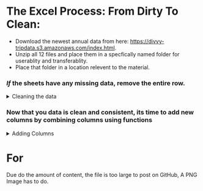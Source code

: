 # The Excel Process: From Dirty To Clean:

* Download the newest annual data from here: https://divvy-tripdata.s3.amazonaws.com/index.html.
* Unzip all 12 files and place them in a specfically named folder for userablity and transferablity.
* Place that folder in a location relevent to the material.


### *If* the sheets have any missing data, remove the entire row.
<details>
<summary>Cleaning the data</summary>
  
*This process is per situation and normally stakeholders are involved with the decison on what to do with empty cells.*

<ol>  
<li>  Select all fields (including column names) by clicking and dragging over all columns OR by clicking the utmost upper-left of the field section of the sheet. Aka above row 1 and to the left of column A.</li>
<li> After selecting all fields hold down CTRL+G a "Go To" window popups > Select "Special" > Click "Blanks". This may take literal minutes to finish running.</li>
  
<li>Once finished scroll down until you see a highlighted cell or chunk of cells. Right click when hovered over one and choose "Delete" then choose "Entire row" (You may get a warning; hit OK). This to will take actual minutes and you sheet may freeze, that's normal.</li>
<li>Sadly, you must run all of these steps twice:weary:.</li>
</ol>
</details>  

### Now that you data is clean and consistent, its time to add new columns by combining columns using functions
<details>
<summary>Adding Columns</summary>
</details>  

  
  
# For
Due do the amount of content, the file is too large to post on GitHub, A PNG Image has to do. 
